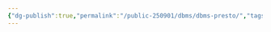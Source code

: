 ```yaml
---
{"dg-publish":true,"permalink":"/public-250901/dbms/dbms-presto/","tags":["SQL"],"created":"2025-08-20T12:31:38.109+09:00","updated":"2025-08-22T11:53:42.586+09:00"}
---
```


